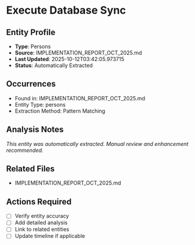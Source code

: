 # Execute Database Sync

## Entity Profile
- **Type**: Persons
- **Source**: IMPLEMENTATION_REPORT_OCT_2025.md
- **Last Updated**: 2025-10-12T03:42:05.973715
- **Status**: Automatically Extracted

## Occurrences
- Found in: IMPLEMENTATION_REPORT_OCT_2025.md
- Entity Type: persons
- Extraction Method: Pattern Matching

## Analysis Notes
*This entity was automatically extracted. Manual review and enhancement recommended.*

## Related Files
- IMPLEMENTATION_REPORT_OCT_2025.md

## Actions Required
- [ ] Verify entity accuracy
- [ ] Add detailed analysis
- [ ] Link to related entities
- [ ] Update timeline if applicable
